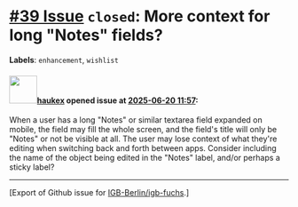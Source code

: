 # [\#39 Issue](https://github.com/IGB-Berlin/igb-fuchs/issues/39) `closed`: More context for long "Notes" fields?
**Labels**: `enhancement`, `wishlist`


#### <img src="https://avatars.githubusercontent.com/u/4613111?u=708742f53b26cb75f2c7a93ee7a7a53abe18ec48&v=4" width="50">[haukex](https://github.com/haukex) opened issue at [2025-06-20 11:57](https://github.com/IGB-Berlin/igb-fuchs/issues/39):

When a user has a long "Notes" or similar textarea field expanded on mobile, the field may fill the whole screen, and the field's title will only be "Notes" or not be visible at all. The user may lose context of what they're editing when switching back and forth between apps. Consider including the name of the object being edited in the "Notes" label, and/or perhaps a sticky label?




-------------------------------------------------------------------------------



[Export of Github issue for [IGB-Berlin/igb-fuchs](https://github.com/IGB-Berlin/igb-fuchs).]
